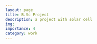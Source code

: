 ```yaml
---
layout: page
title: B.Sc Project
description: a project with solar cell
img:
importance: 4
category: work
---
```



```

